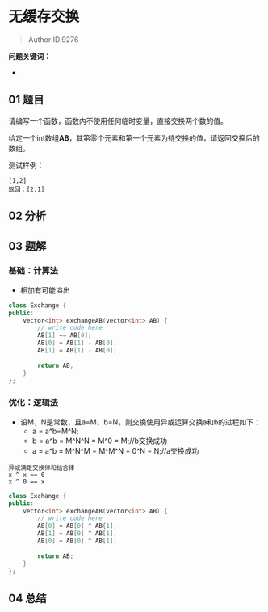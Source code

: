 # 无缓存交换
> Author ID.9276 

**问题关键词：**

- 

## 01 题目

请编写一个函数，函数内不使用任何临时变量，直接交换两个数的值。

给定一个int数组**AB**，其第零个元素和第一个元素为待交换的值，请返回交换后的数组。

测试样例：

```
[1,2]
返回：[2,1]
```

## 02 分析



## 03 题解

### 基础：计算法

- 相加有可能溢出

```c++
class Exchange {
public:
    vector<int> exchangeAB(vector<int> AB) {
        // write code here
        AB[1] += AB[0];
        AB[0] = AB[1] - AB[0];
        AB[1] = AB[1] - AB[0];
        
        return AB;
    }
};
```

### 优化：逻辑法

- 设M，N是常数，且a=M，b=N，则交换使用异或运算交换a和b的过程如下：
  - a = a\^b=M^N;
  - b = a^b = M\^N^N = M^0 = M;//b交换成功
  - a = a^b = M\^N^M = M\^M^N = 0^N = N;//a交换成功

```
异或满足交换律和结合律
x ^ x == 0
x ^ 0 == x
```

```c++
class Exchange {
public:
    vector<int> exchangeAB(vector<int> AB) {
        // write code here
        AB[0] = AB[0] ^ AB{1];
        AB[1] = AB[0] ^ AB[1];
        AB[0] = AB[0] ^ AB[1];
        
        return AB;
    }
};
```



## 04 总结

